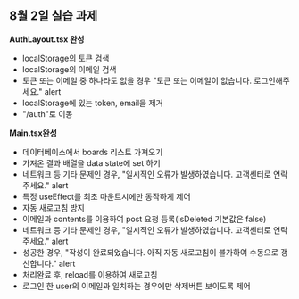 ## 8월 2일 실습 과제
**AuthLayout.tsx 완성**
- localStorage의 토큰 검색
- localStorage의 이메일 검색
- 토큰 또는 이메일 중 하나라도 없을 경우 "토큰 또는 이메일이 없습니다. 로그인해주세요." alert
- localStorage에 있는 token, email을 제거
- "/auth"로 이동


**Main.tsx완성**
- 데이터베이스에서 boards 리스트 가져오기
- 가져온 결과 배열을 data state에 set 하기
- 네트워크 등 기타 문제인 경우, "일시적인 오류가 발생하였습니다. 고객센터로 연락주세요." alert
- 특정 useEffect를 최초 마운트시에만 동작하게 제어
- 자동 새로고침 방지
- 이메일과 contents를 이용하여 post 요청 등록(isDeleted 기본값은 false)
- 네트워크 등 기타 문제인 경우, "일시적인 오류가 발생하였습니다. 고객센터로 연락주세요." alert
- 성공한 경우, "작성이 완료되었습니다. 아직 자동 새로고침이 불가하여 수동으로 갱신합니다." alert
- 처리완료 후, reload를 이용하여 새로고침
- 로그인 한 user의 이메일과 일치하는 경우에만 삭제버튼 보이도록 제어
